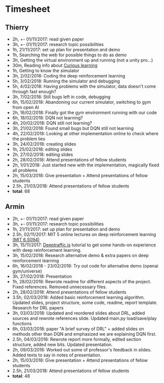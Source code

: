 # Timesheet

## Thierry
* 2h, +- 01/11/2017: read given paper
* 3h, +- 01/11/2017: research topic possibilities
* 1h, 21/11/2017: set up plan for presentation and demo
* 1h, Searching the web for possible things to do as demo
* 3h, Getting the virtual environment up and running (not a unity pro...)
* 30m, Reading info about [Curious learning](https://www.quantamagazine.org/clever-machines-learn-how-to-be-curious-20170919/)
* 1h, Getting to know the simulator
* 3h, 2/02/2018: Coding the deep reinforcement learning
* 5h, 3/02/2018: Running the simulator and debugging
* 5h, 4/02/2018: Having problems with the simulator, data doesn't come through fast enough?
* 3h, 7/02/2018: Still bugs left in code, debugging
* 6h, 15/02/2018: Abandoning our current simulator, switching to gym from open AI
* 2h, 16/02/2018: Finally got the gym environment running with our code
* 6h, 18/02/2018: DQN not learning?
* 4h, 20/02/2018: DQN still not learning?
* 3h, 21/02/2018: Found small bugs but DQN still not learning
* 4h, 22/02/2018: Looking at other implementation online to check where the problem lies
* 3h, 24/02/2018: creating slides
* 1h, 25/02/2018: editing slides
* 2h, 27/02/2018: editing slides
* 2h, 28/02/2018: Attend presentations of fellow students
* 2h, 1/01/2018: Just started new with the implementation, magically fixed all problems
* 2h, 15/03/2018: Give presentation + Attend presentations of fellow students
* 2.5h, 21/03/2018: Attend presentations of fellow students
* **total**: 68

## Armin
* 2h, +- 01/11/2017: read given paper
* 3h, +- 01/11/2017: research topic possibilities
* 1h, 21/11/2017: set up plan for presentation and demo
* 2.5h, 02/11/2017: MIT 5 online lectures on deep reinforcement learning [(MIT 6.S094)](https://www.youtube.com/watch?v=1L0TKZQcUtA)
* 3h, 15/11/2017: [Deeptraffic.js](https://selfdrivingcars.mit.edu/deeptrafficjs/) tutorial to get some hands-on experience with deep reinforcement learning.
* 3h, 15/02/2018: Research alternative demo & extra papers on deep reinforcement learning
* 6h, 16/02/2018 - 23/02/2018: Try out code for alternative demo (openai gym/universe)
* 3h, 27/02/2018: Presentation
* 1h, 28/02/2018: Rewrote readme for different aspects of the project. Fixed references. Removed unnecessary files.
* 2h, 28/02/2018: Attend presentations of fellow students
* 3.5h, 02/03/2018: Added basic reinforcement learning algorithm. Updated slides, project structure, some code, readme, report template. Research for DRL papers
* 3h, 03/03/2018: Updated and reordered slides about DRL, added sources and rewrote references slide. Updated main.py load/save/play functions
* 6h, 03/03/2018: paper "A brief survey of DRL" + added slides on methods other than DQN and emphasized we are explaining DQN first.
* 2.5h, 04/03/2018: Rewrote report more formally, edited section structure, added new bits. Updated presentation.
* 2h, 09/03/2018: Worked out some of professor's feedback in slides. Added texts to say in notes of presentation.
* 2h, 15/03/2018: Give presentation + Attend presentations of fellow students
* 2.5h, 21/03/2018: Attend presentations of fellow students
* **total**: 48
